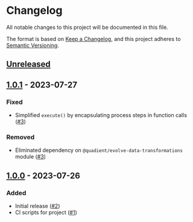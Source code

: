 # Changelog

All notable changes to this project will be documented in this file.

The format is based on [Keep a Changelog](https://keepachangelog.com/en/1.1.0/),
and this project adheres to [Semantic Versioning](https://semver.org/spec/v2.0.0.html).

## [Unreleased]

## [1.0.1] - 2023-07-27

### Fixed

- Simplified `execute()` by encapsulating process steps in function calls ([#3](https://github.com/robertwtucker/fetch-salesforce-data/pull/3))

### Removed

- Eliminated dependency on `@quadient/evolve-data-transformations` module ([#3](https://github.com/robertwtucker/fetch-salesforce-data/pull/3))

## [1.0.0] - 2023-07-26

### Added

- Initial release ([#2](https://github.com/robertwtucker/fetch-salesforce-data/pull/2))
- CI scripts for project ([#1](https://github.com/robertwtucker/fetch-salesforce-data/pull/1))

[unreleased]: https://github.com/robertwtucker/fetch-salesforce-data/compare/v1.0.1...HEAD
[1.0.1]: https://github.com/robertwtucker/fetch-salesforce-data/releases/tag/v1.0.1
[1.0.0]: https://github.com/robertwtucker/fetch-salesforce-data/releases/tag/v1.0.0
